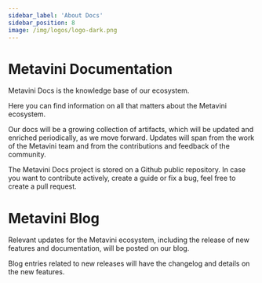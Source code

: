 ```yaml
---
sidebar_label: 'About Docs'
sidebar_position: 8
image: /img/logos/logo-dark.png
---
```


# Metavini Documentation

Metavini Docs is the knowledge base of our ecosystem.

Here you can find information on all that matters about the Metavini ecosystem.

Our docs will be a growing collection of artifacts, which will be updated and enriched periodically, as we move forward. Updates will span from the work of the Metavini team and from the contributions and feedback of the community.

The Metavini Docs project is stored on a Github public repository. In case you want to contribute actively, create a guide or fix a bug, feel free to create a pull request.


# Metavini Blog

Relevant updates for the Metavini ecosystem, including the release of new features and documentation, will be posted on our blog.

Blog entries related to new releases will have the changelog and details on the new features.
